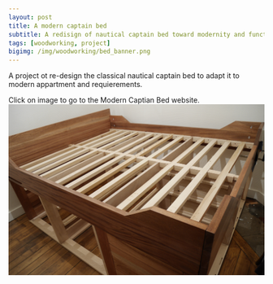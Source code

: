 ```yaml
---
layout: post
title: A modern captain bed
subtitle: A redisign of nautical captain bed toward modernity and functionnality
tags: [woodworking, project]
bigimg: /img/woodworking/bed_banner.png
---
```

A project ot re-design the classical nautical captain bed to adapt it to modern appartment and requierements.

Click on image to go to the Modern Captian Bed website.
[![modern captain bed](/img/woodworking/bed_finished.jpg)](/modern_captain_bed)